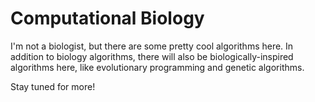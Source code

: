 # Computational Biology

I'm not a biologist, but there are some pretty cool algorithms here. In addition to biology algorithms, there will also be biologically-inspired algorithms here, like evolutionary programming and genetic algorithms.

Stay tuned for more!
